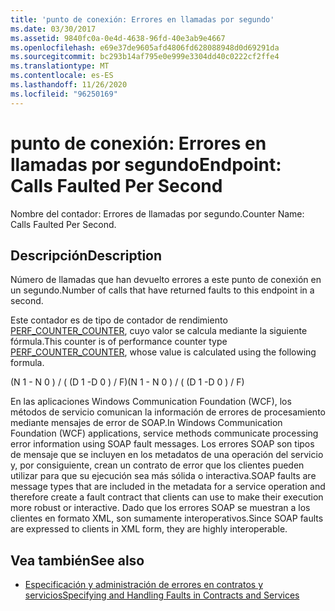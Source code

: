 ```yaml
---
title: 'punto de conexión: Errores en llamadas por segundo'
ms.date: 03/30/2017
ms.assetid: 9840fc0a-0e4d-4638-96fd-40e3ab9e4667
ms.openlocfilehash: e69e37de9605afd4806fd628088948d0d69291da
ms.sourcegitcommit: bc293b14af795e0e999e3304dd40c0222cf2ffe4
ms.translationtype: MT
ms.contentlocale: es-ES
ms.lasthandoff: 11/26/2020
ms.locfileid: "96250169"
---
```

# <a name="endpoint-calls-faulted-per-second"></a><span data-ttu-id="b7e90-102">punto de conexión: Errores en llamadas por segundo</span><span class="sxs-lookup"><span data-stu-id="b7e90-102">Endpoint: Calls Faulted Per Second</span></span>

<span data-ttu-id="b7e90-103">Nombre del contador: Errores de llamadas por segundo.</span><span class="sxs-lookup"><span data-stu-id="b7e90-103">Counter Name: Calls Faulted Per Second.</span></span>  
  
## <a name="description"></a><span data-ttu-id="b7e90-104">Descripción</span><span class="sxs-lookup"><span data-stu-id="b7e90-104">Description</span></span>  

 <span data-ttu-id="b7e90-105">Número de llamadas que han devuelto errores a este punto de conexión en un segundo.</span><span class="sxs-lookup"><span data-stu-id="b7e90-105">Number of calls that have returned faults to this endpoint in a second.</span></span>  
  
 <span data-ttu-id="b7e90-106">Este contador es de tipo de contador de rendimiento [PERF_COUNTER_COUNTER](/previous-versions/windows/it-pro/windows-server-2003/cc740048(v=ws.10)), cuyo valor se calcula mediante la siguiente fórmula.</span><span class="sxs-lookup"><span data-stu-id="b7e90-106">This counter is of performance counter type [PERF_COUNTER_COUNTER](/previous-versions/windows/it-pro/windows-server-2003/cc740048(v=ws.10)), whose value is calculated using the following formula.</span></span>  
  
 <span data-ttu-id="b7e90-107">(N 1 - N 0 ) / ( (D 1 -D 0 ) / F)</span><span class="sxs-lookup"><span data-stu-id="b7e90-107">(N 1 - N 0 ) / ( (D 1 -D 0 ) / F)</span></span>  
  
 <span data-ttu-id="b7e90-108">En las aplicaciones Windows Communication Foundation (WCF), los métodos de servicio comunican la información de errores de procesamiento mediante mensajes de error de SOAP.</span><span class="sxs-lookup"><span data-stu-id="b7e90-108">In Windows Communication Foundation (WCF) applications, service methods communicate processing error information using SOAP fault messages.</span></span> <span data-ttu-id="b7e90-109">Los errores SOAP son tipos de mensaje que se incluyen en los metadatos de una operación del servicio y, por consiguiente, crean un contrato de error que los clientes pueden utilizar para que su ejecución sea más sólida o interactiva.</span><span class="sxs-lookup"><span data-stu-id="b7e90-109">SOAP faults are message types that are included in the metadata for a service operation and therefore create a fault contract that clients can use to make their execution more robust or interactive.</span></span> <span data-ttu-id="b7e90-110">Dado que los errores SOAP se muestran a los clientes en formato XML, son sumamente interoperativos.</span><span class="sxs-lookup"><span data-stu-id="b7e90-110">Since SOAP faults are expressed to clients in XML form, they are highly interoperable.</span></span>  
  
## <a name="see-also"></a><span data-ttu-id="b7e90-111">Vea también</span><span class="sxs-lookup"><span data-stu-id="b7e90-111">See also</span></span>

- [<span data-ttu-id="b7e90-112">Especificación y administración de errores en contratos y servicios</span><span class="sxs-lookup"><span data-stu-id="b7e90-112">Specifying and Handling Faults in Contracts and Services</span></span>](../../specifying-and-handling-faults-in-contracts-and-services.md)

